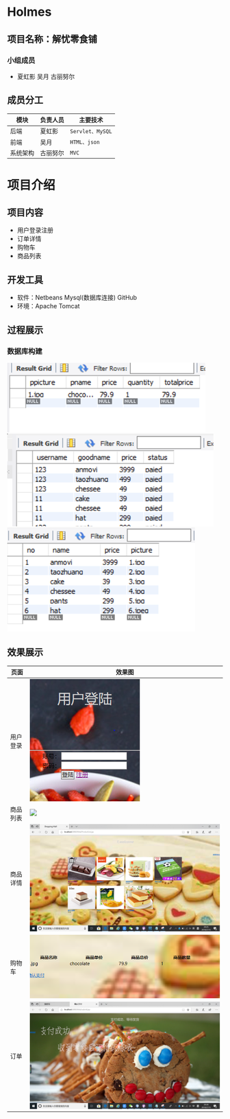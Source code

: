 # Holmes
## 项目名称：解忧零食铺
### 小组成员
* 夏虹影 吴月 古丽努尔
## 成员分工
|**模块**|**负责人员**|**主要技术**|
| ---|---|---
|后端|夏虹影|`Servlet、MySQL`
|前端|吴月|`HTML、json`
|系统架构|古丽努尔|`MVC`
# 项目介绍
## 项目内容
* 用户登录注册 
* 订单详情
* 购物车
* 商品列表
## 开发工具
* 软件：Netbeans Mysql(数据库连接) GitHub 
* 环境：Apache Tomcat 
## 过程展示
### 数据库构建
![](https://github.com/Xiaxiaxiah/Holmes/blob/master/screenshots/sql1.png)
![](https://github.com/Xiaxiaxiah/Holmes/blob/master/screenshots/sql2.png)
![](https://github.com/Xiaxiaxiah/Holmes/blob/master/screenshots/sql3.png)
## 效果展示
|**页面**|**效果图**|
|---|---
|用户登录|![](https://github.com/Xiaxiaxiah/Holmes/blob/master/screenshots/login.png)
|商品列表|![](https://github.com/Xiaxixiah/Holmes/blob/master/screenshots/goods.png)
|商品详情|![](https://github.com/Xiaxiaxiah/Holmes/blob/master/screenshots/goods2.png)
|购物车|![](https://github.com/Xiaxiaxiah/Holmes/blob/master/screenshots/car.png)
|订单|![](https://github.com/Xiaxiaxiah/Holmes/blob/master/screenshots/payoff.png)
